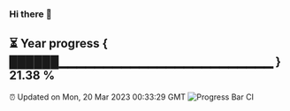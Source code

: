 ### Hi there 👋
⏳ Year progress { ██████▁▁▁▁▁▁▁▁▁▁▁▁▁▁▁▁▁▁▁▁▁▁▁▁ } 21.38 %
---
⏰ Updated on Mon, 20 Mar 2023 00:33:29 GMT
![Progress Bar CI](https://github.com/Moyi321/Moyi321/workflows/Progress%20Bar%20CI/badge.svg)
